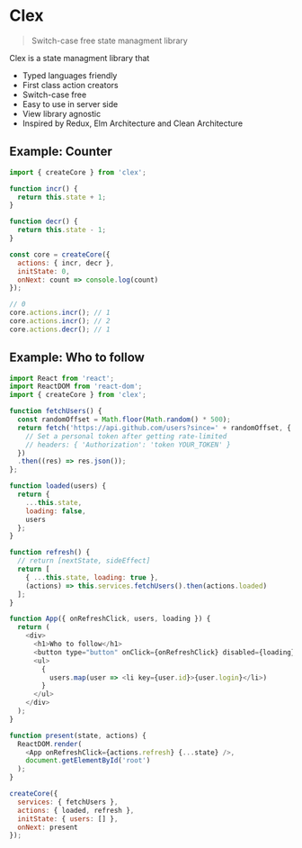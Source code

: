 # Clex
> Switch-case free state managment library

Clex is a state managment library that
- Typed languages friendly
- First class action creators
- Switch-case free
- Easy to use in server side
- View library agnostic
- Inspired by Redux, Elm Architecture and Clean Architecture

## Example: Counter
```js
import { createCore } from 'clex';

function incr() {
  return this.state + 1;
}

function decr() {
  return this.state - 1;
}

const core = createCore({
  actions: { incr, decr },
  initState: 0,
  onNext: count => console.log(count)
});

// 0
core.actions.incr(); // 1
core.actions.incr(); // 2
core.actions.decr(); // 1
```

## Example: Who to follow
```js
import React from 'react';
import ReactDOM from 'react-dom';
import { createCore } from 'clex';

function fetchUsers() {
  const randomOffset = Math.floor(Math.random() * 500);
  return fetch('https://api.github.com/users?since=' + randomOffset, {
    // Set a personal token after getting rate-limited
    // headers: { 'Authorization': 'token YOUR_TOKEN' }
  })
  .then((res) => res.json());
};

function loaded(users) {
  return {
    ...this.state,
    loading: false,
    users
  };
}

function refresh() {
  // return [nextState, sideEffect]
  return [
    { ...this.state, loading: true },
    (actions) => this.services.fetchUsers().then(actions.loaded)
  ];
}

function App({ onRefreshClick, users, loading }) {
  return (
    <div>
      <h1>Who to follow</h1>
      <button type="button" onClick={onRefreshClick} disabled={loading}>Refresh</button>
      <ul>
        {
          users.map(user => <li key={user.id}>{user.login}</li>)
        }
      </ul>
    </div>
  );
}

function present(state, actions) {
  ReactDOM.render(
    <App onRefreshClick={actions.refresh} {...state} />,
    document.getElementById('root')
  );
}

createCore({
  services: { fetchUsers },
  actions: { loaded, refresh },
  initState: { users: [] },
  onNext: present
});
```
